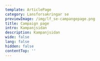 ```yaml
---
template: ArticlePage
category: Lansforsakringar se
previewImage: /img/lf_se-campangepage.png
title: Campaign page
intro: Kampanjsidan
description: Kampanjsidan
wide: false
lang: false
hidden: false
contentTop: ''
---
```

